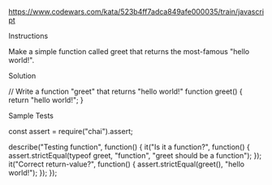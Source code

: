 https://www.codewars.com/kata/523b4ff7adca849afe000035/train/javascript

Instructions

Make a simple function called greet that returns the most-famous "hello world!".

Solution

// Write a function "greet" that returns "hello world!"
function greet() {
  return "hello world!";
}

Sample Tests

const assert = require("chai").assert;

describe("Testing function", function() {
  it("Is it a function?", function() {
    assert.strictEqual(typeof greet, "function", "greet should be a function");
  });
  it("Correct return-value?", function() {
    assert.strictEqual(greet(), "hello world!");
  });
});
